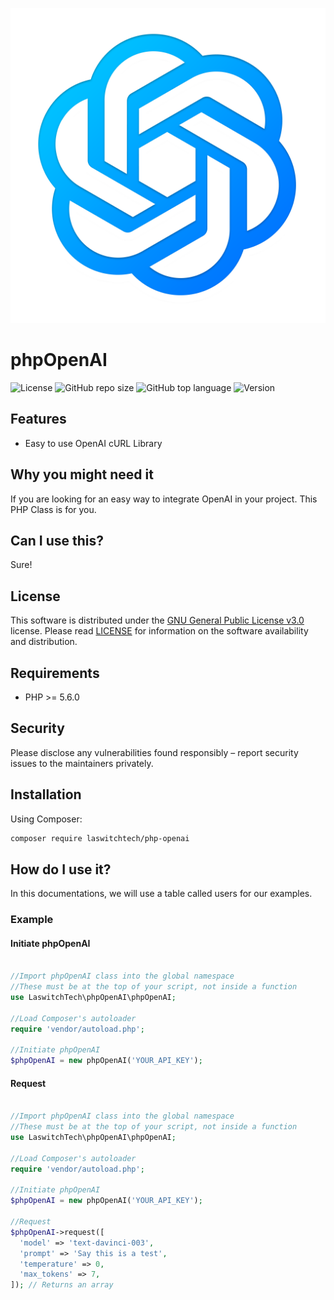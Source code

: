 ![GitHub repo logo](/dist/img/logo.png)

# phpOpenAI
![License](https://img.shields.io/github/license/LouisOuellet/php-openai?style=for-the-badge)
![GitHub repo size](https://img.shields.io/github/repo-size/LouisOuellet/php-openai?style=for-the-badge&logo=github)
![GitHub top language](https://img.shields.io/github/languages/top/LouisOuellet/php-openai?style=for-the-badge)
![Version](https://img.shields.io/github/v/release/LouisOuellet/php-openai?label=Version&style=for-the-badge)

## Features
  - Easy to use OpenAI cURL Library

## Why you might need it
If you are looking for an easy way to integrate OpenAI in your project. This PHP Class is for you.

## Can I use this?
Sure!

## License
This software is distributed under the [GNU General Public License v3.0](https://www.gnu.org/licenses/gpl-3.0.en.html) license. Please read [LICENSE](LICENSE) for information on the software availability and distribution.

## Requirements
* PHP >= 5.6.0

## Security
Please disclose any vulnerabilities found responsibly – report security issues to the maintainers privately.

## Installation
Using Composer:
```sh
composer require laswitchtech/php-openai
```

## How do I use it?
In this documentations, we will use a table called users for our examples.

### Example
#### Initiate phpOpenAI
```php

//Import phpOpenAI class into the global namespace
//These must be at the top of your script, not inside a function
use LaswitchTech\phpOpenAI\phpOpenAI;

//Load Composer's autoloader
require 'vendor/autoload.php';

//Initiate phpOpenAI
$phpOpenAI = new phpOpenAI('YOUR_API_KEY');
```

#### Request
```php

//Import phpOpenAI class into the global namespace
//These must be at the top of your script, not inside a function
use LaswitchTech\phpOpenAI\phpOpenAI;

//Load Composer's autoloader
require 'vendor/autoload.php';

//Initiate phpOpenAI
$phpOpenAI = new phpOpenAI('YOUR_API_KEY');

//Request
$phpOpenAI->request([
  'model' => 'text-davinci-003',
  'prompt' => 'Say this is a test',
  'temperature' => 0,
  'max_tokens' => 7,
]); // Returns an array
```
